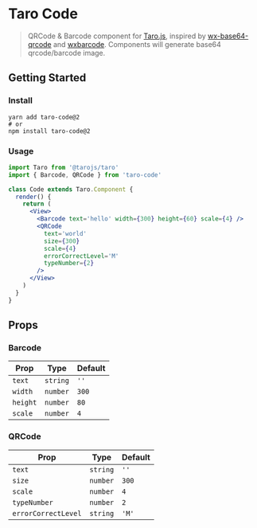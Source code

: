 # Taro Code

> QRCode & Barcode component for [Taro.js](https://taro.js.org), inspired by [wx-base64-qrcode](https://github.com/PsChina/wx-base64-qrcode) and [wxbarcode](https://github.com/alsey/wxbarcode). Components will generate base64 qrcode/barcode image.

## Getting Started

### Install

```
yarn add taro-code@2
# or
npm install taro-code@2
```

### Usage

```jsx
import Taro from '@tarojs/taro'
import { Barcode, QRCode } from 'taro-code'

class Code extends Taro.Component {
  render() {
    return (
      <View>
        <Barcode text='hello' width={300} height={60} scale={4} />
        <QRCode
          text='world'
          size={300}
          scale={4}
          errorCorrectLevel='M'
          typeNumber={2}
        />
      </View>
    )
  }
}
```

## Props

### Barcode

| Prop     | Type     | Default |
| -------- | -------- | ------- |
| `text`   | `string` | `''`    |
| `width`  | `number` | `300`   |
| `height` | `number` | `80`    |
| `scale`  | `number` | `4`     |

### QRCode

| Prop                | Type     | Default |
| ------------------- | -------- | ------- |
| `text`              | `string` | `''`    |
| `size`              | `number` | `300`   |
| `scale`             | `number` | `4`     |
| `typeNumber`        | `number` | `2`     |
| `errorCorrectLevel` | `string` | `'M'`   |
